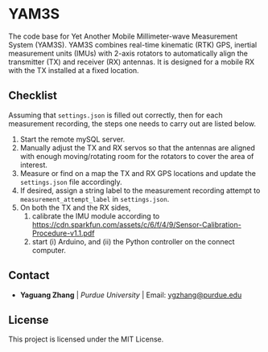 # YAM3S

The code base for Yet Another Mobile Millimeter-wave Measurement System (YAM3S). YAM3S combines real-time kinematic (RTK) GPS, inertial measurement units (IMUs) with 2-axis rotators to automatically align the transmitter (TX) and receiver (RX) antennas. It is designed for a mobile RX with the TX installed at a fixed location.

## Checklist

Assuming that `settings.json` is filled out correctly, then for each measurement
recording, the steps one needs to carry out are listed below.

1. Start the remote mySQL server.
2. Manually adjust the TX and RX servos so that the antennas are aligned with
   enough moving/rotating room for the rotators to cover the area of interest.
3. Measure or find on a map the TX and RX GPS locations and update the
   `settings.json` file accordingly.
4. If desired, assign a string label to the measurement recording attempt to
   `measurement_attempt_label` in `settings.json`.
5. On both the TX and the RX sides,
   1. calibrate the IMU module according to <https://cdn.sparkfun.com/assets/c/6/f/4/9/Sensor-Calibration-Procedure-v1.1.pdf>
   2. start (i) Arduino, and (ii) the Python controller on the connect computer.

## Contact

* **Yaguang Zhang** | *Purdue University* | Email: ygzhang@purdue.edu

## License

This project is licensed under the MIT License.
